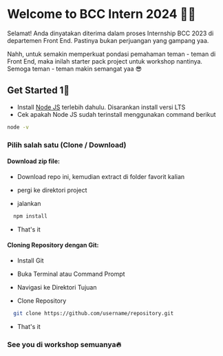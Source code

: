 
# Welcome to BCC Intern 2024 🎉🎉 
Selamat! Anda dinyatakan diterima dalam proses Internship BCC 2023 di departemen Front End. Pastinya bukan perjuangan yang gampang yaa.

Nahh, untuk semakin memperkuat pondasi pemahaman teman - teman di Front End, maka inilah starter pack project untuk workshop nantinya. Semoga teman - teman makin semangat yaa 😎

## Get Started 1🚀

- Install [Node JS](https://nodejs.org/en/) terlebih dahulu. Disarankan install versi LTS
- Cek apakah Node JS sudah terinstall menggunakan command berikut
~~~bash 
node -v
~~~

### Pilih salah satu (Clone / Download)
#### Download zip file:
- Download repo ini, kemudian extract di folder favorit kalian

- pergi ke direktori project 

- jalankan
~~~bash  
  npm install
~~~

- That's it

#### Cloning Repository dengan Git:
- Install Git

- Buka Terminal atau Command Prompt

- Navigasi ke Direktori Tujuan

- Clone Repository
~~~bash  
  git clone https://github.com/username/repository.git
~~~

- That's it



### See you di workshop semuanya🔥
